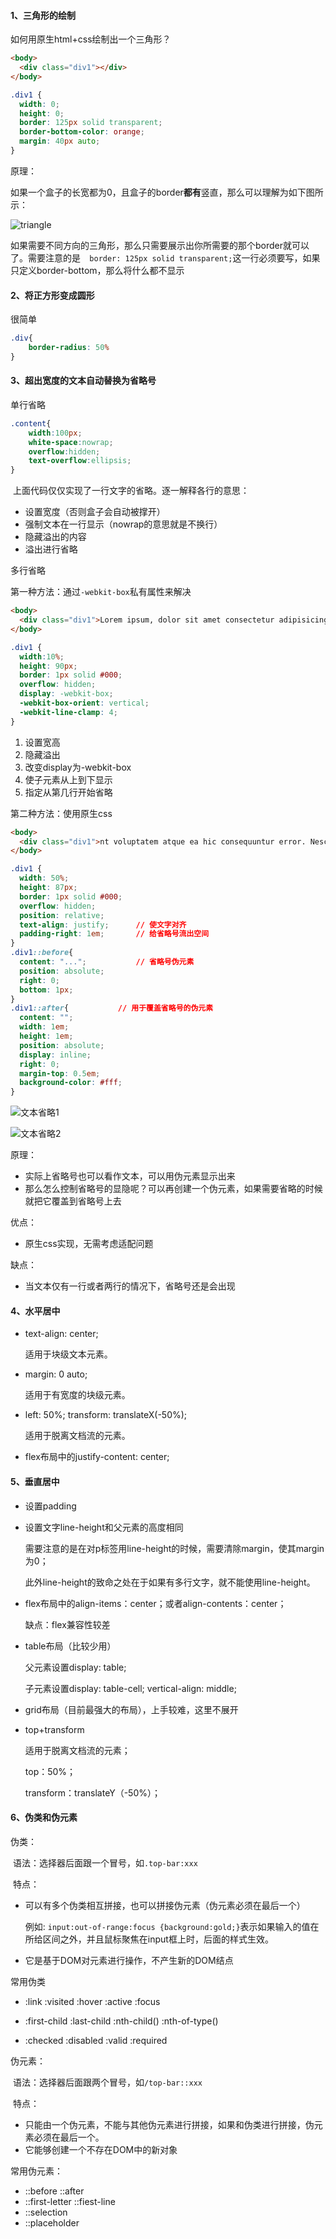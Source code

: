 #### 1、三角形的绘制

如何用原生html+css绘制出一个三角形？

```html
<body>
  <div class="div1"></div>
</body>
```

```css
.div1 {
  width: 0;
  height: 0;
  border: 125px solid transparent;
  border-bottom-color: orange;
  margin: 40px auto;
}
```

原理：

​		如果一个盒子的长宽都为0，且盒子的border**都有**竖直，那么可以理解为如下图所示：

![triangle](.\imgs\triangle.png)

​		如果需要不同方向的三角形，那么只需要展示出你所需要的那个border就可以了。需要注意的是`  border: 125px solid transparent;`这一行必须要写，如果只定义border-bottom，那么将什么都不显示





#### 2、将正方形变成圆形

很简单

```css
.div{
    border-radius: 50%
}
```



#### 3、超出宽度的文本自动替换为省略号

单行省略

```css
.content{
    width:100px;
    white-space:nowrap;
    overflow:hidden;
    text-overflow:ellipsis;
}
```

​		上面代码仅仅实现了一行文字的省略。逐一解释各行的意思：

- 设置宽度（否则盒子会自动被撑开）
- 强制文本在一行显示（nowrap的意思就是不换行）
- 隐藏溢出的内容
- 溢出进行省略



多行省略

第一种方法：通过`-webkit-box`私有属性来解决

```html
<body>
  <div class="div1">Lorem ipsum, dolor sit amet consectetur adipisicing elit. Dicta, cum eveniet, quisquam rerum laborum aut debitis molestiae id necessitatibus ullam dolores consequatur, sint voluptatem atque ea hic consequuntur error. Nesciunt?</div>
</body>
```

```css
.div1 {
  width:10%;
  height: 90px;
  border: 1px solid #000;
  overflow: hidden;
  display: -webkit-box;
  -webkit-box-orient: vertical;
  -webkit-line-clamp: 4;
}
```

1. 设置宽高
2. 隐藏溢出
3. 改变display为-webkit-box
4. 使子元素从上到下显示
5. 指定从第几行开始省略



第二种方法：使用原生css

```html
<body>
  <div class="div1">nt voluptatem atque ea hic consequuntur error. Nesciunt?Lorem ipsum, dolor sit amet consectetur adipisicing elit. Dicta, cum eveniet, quisquam rerum laborum aut debitis molestiae id necessitatibus ullam dolores consequatur, sint voluptatem atque ea hic consequuntur error. Nesciunt?Lorem ipsum, dolor sit amet consectetur adipisicing elit. Dicta, cum eveniet, quisquam rerum laborum aut debitis molestiae id necessitatibus ullam dolores consequatur, sint voluptatem atque ea hic consequuntur error. Nesciunt?</div>
</body>
```

```css
.div1 {
  width: 50%;
  height: 87px;
  border: 1px solid #000;
  overflow: hidden;
  position: relative;
  text-align: justify;		// 使文字对齐
  padding-right: 1em;		// 给省略号流出空间
}
.div1::before{
  content: "...";			// 省略号伪元素
  position: absolute;
  right: 0;
  bottom: 1px;
}
.div1::after{			// 用于覆盖省略号的伪元素
  content: "";
  width: 1em;
  height: 1em;
  position: absolute;
  display: inline;
  right: 0;
  margin-top: 0.5em;
  background-color: #fff;
}
```



![文本省略1](D:\garfield\wesharp\前端\前端面试\css\imgs\文本省略1.png)

![文本省略2](D:\garfield\wesharp\前端\前端面试\css\imgs\文本省略2.png)



原理：

- 实际上省略号也可以看作文本，可以用伪元素显示出来
- 那么怎么控制省略号的显隐呢？可以再创建一个伪元素，如果需要省略的时候就把它覆盖到省略号上去

优点：

- 原生css实现，无需考虑适配问题

缺点：

- 当文本仅有一行或者两行的情况下，省略号还是会出现



#### 4、水平居中

- text-align: center;

  适用于块级文本元素。

- margin: 0 auto;

  适用于有宽度的块级元素。

- left: 50%; transform: translateX(-50%);

  适用于脱离文档流的元素。

- flex布局中的justify-content: center;



#### 5、垂直居中

- 设置padding

- 设置文字line-height和父元素的高度相同

  需要注意的是在对p标签用line-height的时候，需要清除margin，使其margin为0；

  此外line-height的致命之处在于如果有多行文字，就不能使用line-height。

- flex布局中的align-items：center；或者align-contents：center；

  缺点：flex兼容性较差

- table布局（比较少用） 

  父元素设置display: table;

  子元素设置display: table-cell; vertical-align: middle;

- grid布局（目前最强大的布局），上手较难，这里不展开

- top+transform

  适用于脱离文档流的元素；

  top：50%；

  transform：translateY（-50%）；



#### 6、伪类和伪元素

伪类：

​		语法：选择器后面跟一个冒号，如`.top-bar:xxx`

​		特点：

- 可以有多个伪类相互拼接，也可以拼接伪元素（伪元素必须在最后一个）

  例如: `input:out-of-range:focus {background:gold;}`表示如果输入的值在所给区间之外，并且鼠标聚焦在input框上时，后面的样式生效。

- 它是基于DOM对元素进行操作，不产生新的DOM结点



常用伪类

- :link :visited :hover :active :focus

- :first-child :last-child :nth-child() :nth-of-type()

- :checked :disabled :valid :required

  

伪元素：

​		语法：选择器后面跟两个冒号，如`/top-bar::xxx`

​		特点：

- 只能由一个伪元素，不能与其他伪元素进行拼接，如果和伪类进行拼接，伪元素必须在最后一个。
- 它能够创建一个不存在DOM中的新对象



常用伪元素：

- ::before ::after
- ::first-letter ::fiest-line
- ::selection
- ::placeholder